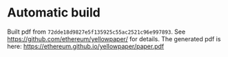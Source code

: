# Automatic build
Built pdf from `72dde18d9827e5f135925c55ac2521c96e997893`. See https://github.com/ethereum/yellowpaper/ for details.
The generated pdf is here: https://ethereum.github.io/yellowpaper/paper.pdf
